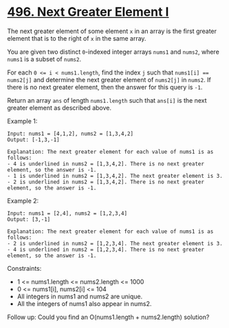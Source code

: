 # [496. Next Greater Element I](https://leetcode.com/problems/next-greater-element-i/)
 
The next greater element of some element `x` in an array is the first greater element that is to the right of `x` in the same array.

You are given two distinct `0`-indexed integer arrays `nums1` and `nums2`, where `nums1` is a subset of `nums2`.

For each `0 <= i < nums1.length`, find the index `j` such that `nums1[i] == nums2[j]` and determine the next greater element of `nums2[j]` in `nums2`. If there is no next greater element, then the answer for this query is `-1`.

Return an array `ans` of length `nums1.length` such that `ans[i]` is the next greater element as described above.

 

Example 1:

    Input: nums1 = [4,1,2], nums2 = [1,3,4,2]
    Output: [-1,3,-1]

    Explanation: The next greater element for each value of nums1 is as follows:
    - 4 is underlined in nums2 = [1,3,4,2]. There is no next greater element, so the answer is -1.
    - 1 is underlined in nums2 = [1,3,4,2]. The next greater element is 3.
    - 2 is underlined in nums2 = [1,3,4,2]. There is no next greater element, so the answer is -1.

Example 2:

    Input: nums1 = [2,4], nums2 = [1,2,3,4]
    Output: [3,-1]

    Explanation: The next greater element for each value of nums1 is as follows:
    - 2 is underlined in nums2 = [1,2,3,4]. The next greater element is 3.
    - 4 is underlined in nums2 = [1,2,3,4]. There is no next greater element, so the answer is -1.
 

Constraints:

* 1 <= nums1.length <= nums2.length <= 1000
* 0 <= nums1[i], nums2[i] <= 104
* All integers in nums1 and nums2 are unique.
* All the integers of nums1 also appear in nums2.
 

Follow up: Could you find an O(nums1.length + nums2.length) solution?